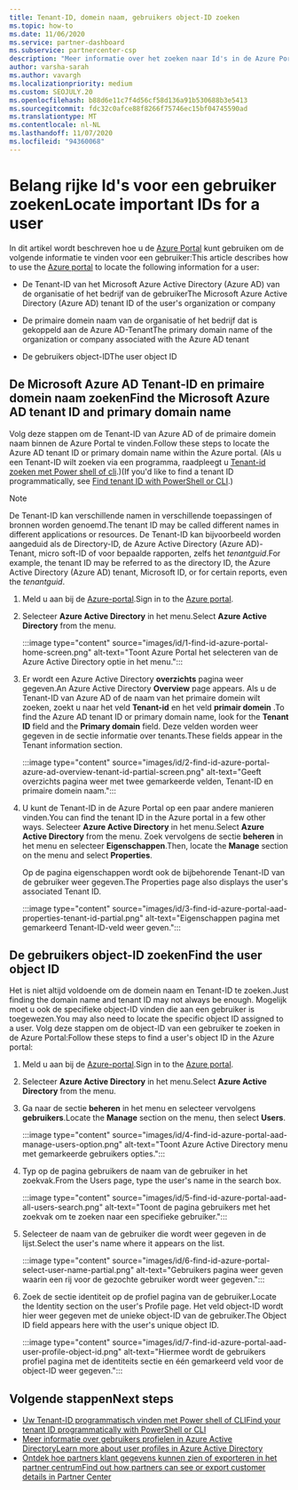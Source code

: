 ```yaml
---
title: Tenant-ID, domein naam, gebruikers object-ID zoeken
ms.topic: how-to
ms.date: 11/06/2020
ms.service: partner-dashboard
ms.subservice: partnercenter-csp
description: "Meer informatie over het zoeken naar Id's in de Azure Portal: de Azure AD-Tenant-ID, domein naam of specifieke gebruikers object-ID van een organisatie. Sommige taken hebben deze informatie nodig."
author: varsha-sarah
ms.author: vavargh
ms.localizationpriority: medium
ms.custom: SEOJULY.20
ms.openlocfilehash: b88d6e11c7f4d56cf58d136a91b530688b3e5413
ms.sourcegitcommit: fdc32c0afce88f8266f75746ec15bf04745590ad
ms.translationtype: MT
ms.contentlocale: nl-NL
ms.lasthandoff: 11/07/2020
ms.locfileid: "94360068"
---
```

# <a name="locate-important-ids-for-a-user"></a><span data-ttu-id="db71e-104">Belang rijke Id's voor een gebruiker zoeken</span><span class="sxs-lookup"><span data-stu-id="db71e-104">Locate important IDs for a user</span></span>

<span data-ttu-id="db71e-105">In dit artikel wordt beschreven hoe u de [Azure Portal](https://portal.azure.com/) kunt gebruiken om de volgende informatie te vinden voor een gebruiker:</span><span class="sxs-lookup"><span data-stu-id="db71e-105">This article describes how to use the [Azure portal](https://portal.azure.com/) to locate the following information for a user:</span></span>

- <span data-ttu-id="db71e-106">De Tenant-ID van het Microsoft Azure Active Directory (Azure AD) van de organisatie of het bedrijf van de gebruiker</span><span class="sxs-lookup"><span data-stu-id="db71e-106">The Microsoft Azure Active Directory (Azure AD) tenant ID of the user's organization or company</span></span>

- <span data-ttu-id="db71e-107">De primaire domein naam van de organisatie of het bedrijf dat is gekoppeld aan de Azure AD-Tenant</span><span class="sxs-lookup"><span data-stu-id="db71e-107">The primary domain name of the organization or company associated with the Azure AD tenant</span></span>

- <span data-ttu-id="db71e-108">De gebruikers object-ID</span><span class="sxs-lookup"><span data-stu-id="db71e-108">The user object ID</span></span>

## <a name="find-the-microsoft-azure-ad-tenant-id-and-primary-domain-name"></a><span data-ttu-id="db71e-109">De Microsoft Azure AD Tenant-ID en primaire domein naam zoeken</span><span class="sxs-lookup"><span data-stu-id="db71e-109">Find the Microsoft Azure AD tenant ID and primary domain name</span></span>

<span data-ttu-id="db71e-110">Volg deze stappen om de Tenant-ID van Azure AD of de primaire domein naam binnen de Azure Portal te vinden.</span><span class="sxs-lookup"><span data-stu-id="db71e-110">Follow these steps to locate the Azure AD tenant ID or primary domain name within the Azure portal.</span></span> <span data-ttu-id="db71e-111">(Als u een Tenant-ID wilt zoeken via een programma, raadpleegt u [Tenant-id zoeken met Power shell of cli](/azure/active-directory/fundamentals/active-directory-how-to-find-tenant.md#find-tenant-id-with-powershell).)</span><span class="sxs-lookup"><span data-stu-id="db71e-111">(If you'd like to find a tenant ID programmatically, see [Find tenant ID with PowerShell or CLI](/azure/active-directory/fundamentals/active-directory-how-to-find-tenant.md#find-tenant-id-with-powershell).)</span></span>

> [!NOTE]
> <span data-ttu-id="db71e-112">De Tenant-ID kan verschillende namen in verschillende toepassingen of bronnen worden genoemd.</span><span class="sxs-lookup"><span data-stu-id="db71e-112">The tenant ID may be called different names in different applications or resources.</span></span> <span data-ttu-id="db71e-113">De Tenant-ID kan bijvoorbeeld worden aangeduid als de Directory-ID, de Azure Active Directory (Azure AD)-Tenant, micro soft-ID of voor bepaalde rapporten, zelfs het *tenantguid*.</span><span class="sxs-lookup"><span data-stu-id="db71e-113">For example, the tenant ID may be referred to as the directory ID, the Azure Active Directory (Azure AD) tenant, Microsoft ID, or for certain reports, even the *tenantguid*.</span></span>

1. <span data-ttu-id="db71e-114">Meld u aan bij de [Azure-portal](https://portal.azure.com/).</span><span class="sxs-lookup"><span data-stu-id="db71e-114">Sign in to the [Azure portal](https://portal.azure.com/).</span></span>

2. <span data-ttu-id="db71e-115">Selecteer **Azure Active Directory** in het menu.</span><span class="sxs-lookup"><span data-stu-id="db71e-115">Select **Azure Active Directory** from the menu.</span></span>

   :::image type="content" source="images/id/1-find-id-azure-portal-home-screen.png" alt-text="Toont Azure Portal het selecteren van de Azure Active Directory optie in het menu.":::

3. <span data-ttu-id="db71e-117">Er wordt een Azure Active Directory **overzichts** pagina weer gegeven.</span><span class="sxs-lookup"><span data-stu-id="db71e-117">An Azure Active Directory **Overview** page appears.</span></span> <span data-ttu-id="db71e-118">Als u de Tenant-ID van Azure AD of de naam van het primaire domein wilt zoeken, zoekt u naar het veld **Tenant-id** en het veld **primair domein** .</span><span class="sxs-lookup"><span data-stu-id="db71e-118">To find the Azure AD tenant ID or primary domain name, look for the **Tenant ID** field and the **Primary domain** field.</span></span> <span data-ttu-id="db71e-119">Deze velden worden weer gegeven in de sectie informatie over tenants.</span><span class="sxs-lookup"><span data-stu-id="db71e-119">These fields appear in the Tenant information section.</span></span>

   :::image type="content" source="images/id/2-find-id-azure-portal-azure-ad-overview-tenant-id-partial-screen.png" alt-text="Geeft overzichts pagina weer met twee gemarkeerde velden, Tenant-ID en primaire domein naam.":::

4. <span data-ttu-id="db71e-121">U kunt de Tenant-ID in de Azure Portal op een paar andere manieren vinden.</span><span class="sxs-lookup"><span data-stu-id="db71e-121">You can find the tenant ID in the Azure portal in a few other ways.</span></span> <span data-ttu-id="db71e-122">Selecteer **Azure Active Directory** in het menu.</span><span class="sxs-lookup"><span data-stu-id="db71e-122">Select **Azure Active Directory** from the menu.</span></span> <span data-ttu-id="db71e-123">Zoek vervolgens de sectie **beheren** in het menu en selecteer **Eigenschappen**.</span><span class="sxs-lookup"><span data-stu-id="db71e-123">Then, locate the **Manage** section on the menu and select **Properties**.</span></span>

   <span data-ttu-id="db71e-124">Op de pagina eigenschappen wordt ook de bijbehorende Tenant-ID van de gebruiker weer gegeven.</span><span class="sxs-lookup"><span data-stu-id="db71e-124">The Properties page also displays the user's associated Tenant ID.</span></span>

   :::image type="content" source="images/id/3-find-id-azure-portal-aad-properties-tenant-id-partial.png" alt-text="Eigenschappen pagina met gemarkeerd Tenant-ID-veld weer geven.":::

## <a name="find-the-user-object-id"></a><span data-ttu-id="db71e-126">De gebruikers object-ID zoeken</span><span class="sxs-lookup"><span data-stu-id="db71e-126">Find the user object ID</span></span>

<span data-ttu-id="db71e-127">Het is niet altijd voldoende om de domein naam en Tenant-ID te zoeken.</span><span class="sxs-lookup"><span data-stu-id="db71e-127">Just finding the domain name and tenant ID may not always be enough.</span></span> <span data-ttu-id="db71e-128">Mogelijk moet u ook de specifieke object-ID vinden die aan een gebruiker is toegewezen.</span><span class="sxs-lookup"><span data-stu-id="db71e-128">You may also need to locate the specific object ID assigned to a user.</span></span> <span data-ttu-id="db71e-129">Volg deze stappen om de object-ID van een gebruiker te zoeken in de Azure Portal:</span><span class="sxs-lookup"><span data-stu-id="db71e-129">Follow these steps to find a user's object ID in the Azure portal:</span></span>

1. <span data-ttu-id="db71e-130">Meld u aan bij de [Azure-portal](https://portal.azure.com/).</span><span class="sxs-lookup"><span data-stu-id="db71e-130">Sign in to the [Azure portal](https://portal.azure.com/).</span></span>

2. <span data-ttu-id="db71e-131">Selecteer **Azure Active Directory** in het menu.</span><span class="sxs-lookup"><span data-stu-id="db71e-131">Select **Azure Active Directory** from the menu.</span></span>

3. <span data-ttu-id="db71e-132">Ga naar de sectie **beheren** in het menu en selecteer vervolgens **gebruikers**.</span><span class="sxs-lookup"><span data-stu-id="db71e-132">Locate the **Manage** section on the menu, then select **Users**.</span></span>

      :::image type="content" source="images/id/4-find-id-azure-portal-aad-manage-users-option.png" alt-text="Toont Azure Active Directory menu met gemarkeerde gebruikers opties.":::

4. <span data-ttu-id="db71e-134">Typ op de pagina gebruikers de naam van de gebruiker in het zoekvak.</span><span class="sxs-lookup"><span data-stu-id="db71e-134">From the Users page, type the user's name in the search box.</span></span>

      :::image type="content" source="images/id/5-find-id-azure-portal-aad-all-users-search.png" alt-text="Toont de pagina gebruikers met het zoekvak om te zoeken naar een specifieke gebruiker.":::

5. <span data-ttu-id="db71e-136">Selecteer de naam van de gebruiker die wordt weer gegeven in de lijst.</span><span class="sxs-lookup"><span data-stu-id="db71e-136">Select the user's name where it appears on the list.</span></span>  

      :::image type="content" source="images/id/6-find-id-azure-portal-select-user-name-partial.png" alt-text="Gebruikers pagina weer geven waarin een rij voor de gezochte gebruiker wordt weer gegeven.":::

6. <span data-ttu-id="db71e-138">Zoek de sectie identiteit op de profiel pagina van de gebruiker.</span><span class="sxs-lookup"><span data-stu-id="db71e-138">Locate the Identity section on the user's Profile page.</span></span> <span data-ttu-id="db71e-139">Het veld object-ID wordt hier weer gegeven met de unieke object-ID van de gebruiker.</span><span class="sxs-lookup"><span data-stu-id="db71e-139">The Object ID field appears here with the user's unique object ID.</span></span>

      :::image type="content" source="images/id/7-find-id-azure-portal-aad-user-profile-object-id.png" alt-text="Hiermee wordt de gebruikers profiel pagina met de identiteits sectie en één gemarkeerd veld voor de object-ID weer gegeven.":::

## <a name="next-steps"></a><span data-ttu-id="db71e-141">Volgende stappen</span><span class="sxs-lookup"><span data-stu-id="db71e-141">Next steps</span></span>

- [<span data-ttu-id="db71e-142">Uw Tenant-ID programmatisch vinden met Power shell of CLI</span><span class="sxs-lookup"><span data-stu-id="db71e-142">Find your tenant ID programmatically with PowerShell or CLI</span></span>](/azure/active-directory/fundamentals/active-directory-how-to-find-tenant)
- [<span data-ttu-id="db71e-143">Meer informatie over gebruikers profielen in Azure Active Directory</span><span class="sxs-lookup"><span data-stu-id="db71e-143">Learn more about user profiles in Azure Active Directory</span></span>](/azure/active-directory/fundamentals/active-directory-users-profile-azure-portal)
- [<span data-ttu-id="db71e-144">Ontdek hoe partners klant gegevens kunnen zien of exporteren in het partner centrum</span><span class="sxs-lookup"><span data-stu-id="db71e-144">Find out how partners can see or export customer details in Partner Center</span></span>](see-your-customer-list.md)
